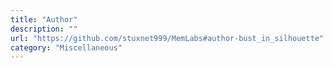```yaml
---
title: "Author"
description: ""
url: "https://github.com/stuxnet999/MemLabs#author-bust_in_silhouette"
category: "Miscellaneous"
---
```

